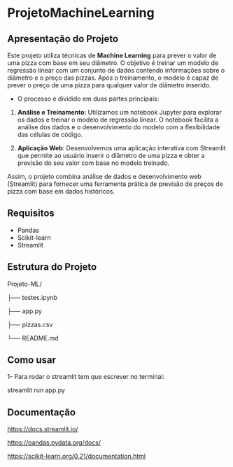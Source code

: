 # ProjetoMachineLearning

## Apresentação do Projeto

Este projeto utiliza técnicas de **Machine Learning** para prever o valor de uma pizza com base em seu diâmetro. O objetivo é treinar um modelo de regressão linear com um conjunto de dados contendo informações sobre o diâmetro e o preço das pizzas. Após o treinamento, o modelo é capaz de prever o preço de uma pizza para qualquer valor de diâmetro inserido.

- O processo é dividido em duas partes principais:

1. **Análise e Treinamento**: Utilizamos um notebook Jupyter para explorar os dados e treinar o modelo de regressão linear. O notebook facilita a análise dos dados e o desenvolvimento do modelo com a flexibilidade das células de código.

2. **Aplicação Web**: Desenvolvemos uma aplicação interativa com Streamlit que permite ao usuário inserir o diâmetro de uma pizza e obter a previsão do seu valor com base no modelo treinado. 

Assim, o projeto combina análise de dados e desenvolvimento web (Streamlit) para fornecer uma ferramenta prática de previsão de preços de pizza com base em dados históricos.
 

## Requisitos

- Pandas
- Scikit-learn
- Streamlit

## Estrutura do Projeto

Projeto-ML/

├── testes.ipynb

├── app.py

├── pizzas.csv

└── README.md 

## Como usar

1- Para rodar o streamlit tem que escrever no terminal:

streamlit run app.py 

## Documentação

https://docs.streamlit.io/

https://pandas.pydata.org/docs/

https://scikit-learn.org/0.21/documentation.html 